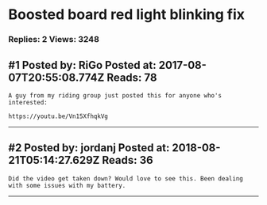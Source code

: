 # Boosted board red light blinking fix

### Replies: 2 Views: 3248

## \#1 Posted by: RiGo Posted at: 2017-08-07T20:55:08.774Z Reads: 78

```
A guy from my riding group just posted this for anyone who's interested:

https://youtu.be/Vn15XfhqkVg
```

---
## \#2 Posted by: jordanj Posted at: 2018-08-21T05:14:27.629Z Reads: 36

```
Did the video get taken down? Would love to see this. Been dealing with some issues with my battery.
```

---
